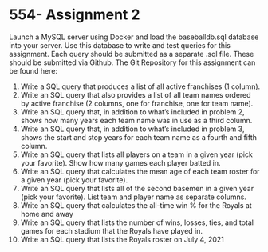 # 554- Assignment 2

Launch a MySQL server using Docker and load the baseballdb.sql database into your server. Use this database to write and test queries for this assignment. Each query should be submitted as a separate .sql file. These should be submitted via Github. The Git Repository for this assignment can be found here:
1)	Write a SQL query that produces a list of all active franchises (1 column).
2)	Write an SQL query that also provides a list of all team names ordered by active franchise (2 columns, one for franchise, one for team name).
3)	Write an SQL query that, in addition to what’s included in problem 2, shows how many years each team name was in use as a third column.
4)	Write an SQL query that, in addition to what’s included in problem 3, shows the start and stop years for each team name as a fourth and fifth column.
5)	Write an SQL query that lists all players on a team in a given year (pick your favorite). Show how many games each player batted in. 
6)	Write an SQL query that calculates the mean age of each team roster for a given year (pick your favorite).
7)	Write an SQL query that lists all of the second basemen in a given year (pick your favorite). List team and player name as separate columns. 
8)	Write an SQL query that calculates the all-time win % for the Royals at home and away
9)	Write an SQL query that lists the number of wins, losses, ties, and total games for each stadium that the Royals have played in.
10)	Write an SQL query that lists the Royals roster on July 4, 2021

